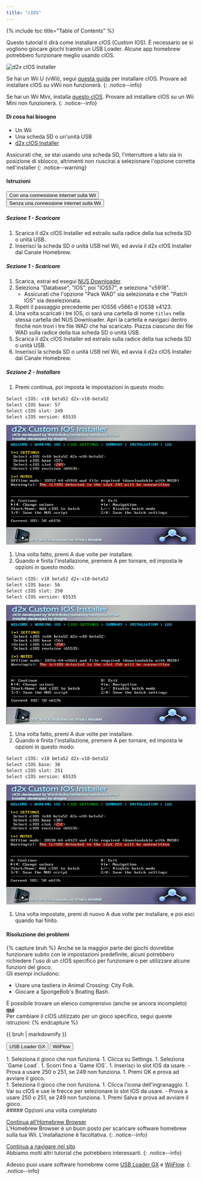 ```yaml
---
title: "cIOS"
---
```


{% include toc title="Table of Contents" %}

Questo tutorial ti dirà come installare cIOS (Custom IOS). È necessario se si vogliono giocare giochi tramite un USB Loader. Alcune app homebrew potrebbero funzionare meglio usando cIOS.

![d2x cIOS Installer](/images/cios/cIOS.png)

Se hai un Wii U (vWii), segui [questa guida](https://wiiu.hacks.guide/#/vwii-modding) per installare cIOS. Provare ad installare cIOS su vWii non funzionerà.
{: .notice--info}

Se hai un Wii Mini, installa [questo cIOS](cios-mini). Provare ad installare cIOS su un Wii Mini non funzionerà.
{: .notice--info}

#### Di cosa hai bisogno

- Un Wii
- Una scheda SD o un'unità USB
- [d2x cIOS Installer](https://hbb1.oscwii.org/hbb/d2x-cios-installer/d2x-cios-installer.zip)

Assicurati che, se stai usando una scheda SD, l'interruttore a lato sia in posizione di sblocco, altrimenti non riuscirai a selezionare l'opzione corretta nell'installer
{: .notice--warning}

#### Istruzioni

<button class="tablinks btn btn--large btn--primary" id="defaultOpen" onclick="openTab(event, 'with-connection')">Con una connessione internet sulla Wii</button>
<button class="tablinks btn btn--large btn--info" onclick="openTab(event, 'without-connection')">Senza una connessione internet sulla Wii</button>

<div id="with-connection" class="blanktabcontent" markdown="1">

##### Sezione 1 - Scaricare

1. Scarica il d2x cIOS Installer ed estrailo sulla radice della tua scheda SD o unità USB.
1. Inserisci la scheda SD o unità USB nel Wii, ed avvia il d2x cIOS Installer dal Canale Homebrew.
</div>
<div id="without-connection" class="blanktabcontent" markdown="1">

##### Sezione 1 - Scaricare

1. Scarica, estrai ed esegui [NUS Downloader](https://github.com/WiiDatabase/nusdownloader/releases/latest/download/NUSD-Mod-NUS-Fix.zip).
1. Seleziona "Database", "IOS", poi "IOS57", e seleziona "v5918".
   - Assicurati che l'opzione "Pack WAD" sia selezionata e che "Patch IOS" sia deselezionata.
1. Ripeti il passaggio precedente per IOS56 v5661 e IOS38 v4123.
1. Una volta scaricati i tre IOS, ci sarà una cartella di nome `titles` nella stessa cartella del NUS Downloader. Apri la cartella e navigaci dentro finché non trovi i tre file WAD che hai scaricato. Piazza ciascuno dei file WAD sulla radice della tua scheda SD o unità USB.
1. Scarica il d2x cIOS Installer ed estrailo sulla radice della tua scheda SD o unità USB.
1. Inserisci la scheda SD o unità USB nel Wii, ed avvia il d2x cIOS Installer dal Canale Homebrew.
</div>

##### Sezione 2 - Installare

1. Premi continua, poi imposta le impostazioni in questo modo:

```
Select cIOS: v10 beta52 d2x-v10-beta52
Select cIOS base: 57
Select cIOS slot: 249
Select cIOS version: 65535
```

![Installa cIOS 249](/images/cios/Install249.png)

1. Una volta fatto, premi A due volte per installare.
1. Quando è finita l'installazione, premere A per tornare, ed imposta le opzioni in questo modo:

```
Select cIOS: v10 beta52 d2x-v10-beta52
Select cIOS base: 56
Select cIOS slot: 250
Select cIOS version: 65535
```

![Installa cIOS 250](/images/cios/Install250.png)

1. Una volta fatto, premi A due volte per installare.
1. Quando è finita l'installazione, premere A per tornare, ed imposta le opzioni in questo modo:

```
Select cIOS: v10 beta52 d2x-v10-beta52
Select cIOS base: 38
Select cIOS slot: 251
Select cIOS version: 65535
```

![Installa cIOS 251](/images/cios/Install251.png)

1. Una volta impostate, premi di nuovo A due volte per installare, e poi esci quando hai finito.

#### Risoluzione dei problemi

{% capture bruh %}
Anche se la maggior parte dei giochi dovrebbe funzionare subito con le impostazioni predefinite, alcuni potrebbero richiedere l'uso di un cIOS specifico per funzionare o per utilizzare alcune funzioni del gioco.<br> Gli esempi includono:

- Usare una tastiera in Animal Crossing: City Folk.
- Giocare a SpongeBob's Boating Bash.

È possibile trovare un elenco comprensivo (anche se ancora incompleto) [**qui**](https://wiki.gbatemp.net/wiki/Wii_cIOS_base_Compatibility_List)<br> Per cambiare il cIOS utilizzato per un gioco specifico, segui queste istruzioni:
{% endcapture %}

<div class="notice--warning">{{ bruh | markdownify }}</div>

<button class="tablinks btn btn--large btn--primary" id="defaultOpen" onclick="openTab(event, 'usbloadergx')">USB Loader GX</button>
<button class="tablinks btn btn--large btn--info" onclick="openTab(event, 'wiiflow')">WiiFlow</button>

<div id="usbloadergx" class="blanktabcontent" markdown="1">
1. Seleziona il gioco che non funziona.
1. Clicca su Settings.
1. Seleziona `Game Load`.
1. Scorri fino a `Game IOS`.
1. Inserisci lo slot IOS da usare.
    - Prova a usare 250 o 251, se 249 non funziona.
1. Premi OK e prova ad avviare il gioco.
</div>
<div id="wiiflow" class="blanktabcontent" markdown="1">
1. Seleziona il gioco che non funziona.
1. Clicca l'icona dell'ingranaggio.
1. Vai su cIOS e use le frecce per selezionare lo slot IOS da usare.
    - Prova a usare 250 o 251, se 249 non funziona.
1. Premi Salva e prova ad avviare il gioco.
</div>
##### Opzioni una volta completato

[Continua all'Homebrew Browser](hbb)<br> L'Homebrew Browser è un buon posto per scaricare software homebrew sulla tua Wii. L'installazione è facoltativa.
{: .notice--info}

[Continua a navigare nel sito](site-navigation)<br> Abbiamo molti altri tutorial che potrebbero interessarti.
{: .notice--info}

Adesso puoi usare software homebrew come [USB Loader GX](usbloadergx) e [WiiFlow](wiiflow).
{: .notice--info}

<script>
    let tabcontent = document.getElementsByClassName("blanktabcontent");
    let tablinks = document.getElementsByClassName("tablinks");

    function openTab(evt, tabName) {
        let element;

        for (element of tabcontent) {
            element.style.display = "none";
        }

        for (element of tablinks) {
            element.className = element.className.replace("btn--primary", "btn--info");
            if (!element.className.includes('btn--info'))
                element.className += " btn--info";
        }

        document.getElementById(tabName).style.display = "block";
        evt.currentTarget.className = evt.currentTarget.className.replace("btn--info", "btn--primary");
    }

    // Get the element with id="defaultOpen" and click on it
    document.getElementById("defaultOpen").click();
</script>
